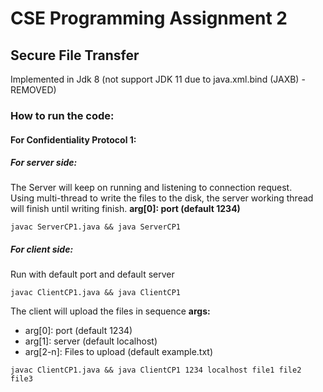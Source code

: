 # CSE Programming Assignment 2
## Secure File Transfer
Implemented in Jdk 8 (not support JDK 11 due to java.xml.bind (JAXB) - REMOVED)
### How to run the code:
#### For Confidentiality Protocol 1:
##### For server side: 
The Server will keep on running and listening to connection request.  
Using multi-thread to write the files to the disk, the server working thread will finish until writing finish.
**arg[0]: port (default 1234)**
~~~
javac ServerCP1.java && java ServerCP1
~~~

##### For client side:
Run with default port and default server
~~~
javac ClientCP1.java && java ClientCP1
~~~
The client will upload the files in sequence
**args:**
- arg[0]: port (default 1234)
- arg[1]: server (default localhost)
- arg[2-n]: Files to upload (default example.txt)
~~~
javac ClientCP1.java && java ClientCP1 1234 localhost file1 file2 file3
~~~